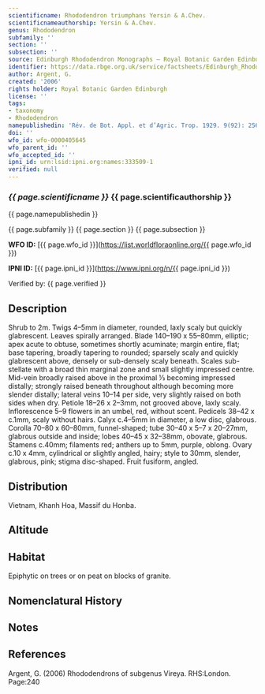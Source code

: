 ```yaml
---
scientificname: Rhododendron triumphans Yersin & A.Chev.
scientificnameauthorship: Yersin & A.Chev.
genus: Rhododendron
subfamily: ''
section: ''
subsection: ''
source: Edinburgh Rhododendron Monographs – Royal Botanic Garden Edinburgh
identifier: https://data.rbge.org.uk/service/factsheets/Edinburgh_Rhododendron_Monographs.xhtml
author: Argent, G.
created: '2006'
rights holder: Royal Botanic Garden Edinburgh
license: ''
tags:
- taxonomy
- Rhododendron
namepublishedin: 'Rév. de Bot. Appl. et d’Agric. Trop. 1929. 9(92): 256, t.11.'
doi: ''
wfo_id: wfo-0000405645
wfo_parent_id: ''
wfo_accepted_id: ''
ipni_id: urn:lsid:ipni.org:names:333509-1
verified: null
---
```

### _{{ page.scientificname }}_ {{ page.scientificauthorship }}
 {{ page.namepublishedin }}

{{ page.subfamily }} {{ page.section }} {{ page.subsection }}

**WFO ID:** [{{ page.wfo_id }}](https://list.worldfloraonline.org/{{ page.wfo_id }})

**IPNI ID:** [{{ page.ipni_id }}](https://www.ipni.org/n/{{ page.ipni_id }})

Verified by: {{ page.verified }}



## Description
Shrub to 2m. Twigs 4–5mm in diameter, rounded, laxly scaly but quickly glabrescent. Leaves spirally arranged. Blade 140–190 x 55–80mm, elliptic; apex acute to obtuse, sometimes shortly acuminate; margin entire, flat; base tapering, broadly tapering to rounded; sparsely scaly and quickly glabrescent above, densely or sub-densely scaly beneath. Scales sub-stellate with a broad thin marginal zone and small slightly impressed centre. Mid-vein broadly raised above in the proximal 1⁄3 becoming impressed distally; strongly raised beneath throughout although becoming more slender distally; lateral veins 10–14 per side, very slightly raised on both sides when dry. Petiole 18–26 x 2–3mm, not grooved above, laxly scaly. Inflorescence 5–9 flowers in an umbel, red, without scent. Pedicels 38–42 x c.1mm, scaly without hairs. Calyx c.4–5mm in diameter, a low disc, glabrous. Corolla 70–80 x 60–80mm, funnel-shaped; tube 30–40 x 5–7 x 20–27mm, glabrous outside and inside; lobes 40–45 x 32–38mm, obovate, glabrous. Stamens c.40mm; filaments red; anthers up to 5mm, purple, oblong. Ovary c.10 x 4mm, cylindrical or slightly angled, hairy; style to 30mm, slender, glabrous, pink; stigma disc-shaped. Fruit fusiform, angled.

## Distribution
Vietnam, Khanh Hoa, Massif du Honba.

## Altitude


## Habitat
Epiphytic on trees or on peat on blocks of granite.

## Nomenclatural History

                       
## Notes


## References

Argent, G. (2006) Rhododendrons of subgenus Vireya. RHS:London. Page:240
